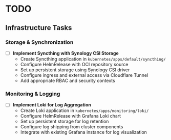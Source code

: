 # TODO

## Infrastructure Tasks

### Storage & Synchronization
- [ ] **Implement Syncthing with Synology CSI Storage**
  - Create Syncthing application in `kubernetes/apps/default/syncthing/`
  - Configure HelmRelease with OCI repository source
  - Set up persistent storage using Synology CSI driver
  - Configure ingress and external access via Cloudflare Tunnel
  - Add appropriate RBAC and security contexts

### Monitoring & Logging
- [ ] **Implement Loki for Log Aggregation**
  - Create Loki application in `kubernetes/apps/monitoring/loki/`
  - Configure HelmRelease with Grafana Loki chart
  - Set up persistent storage for log retention
  - Configure log shipping from cluster components
  - Integrate with existing Grafana instance for log visualization
